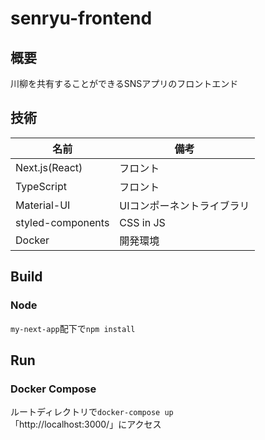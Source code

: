 # senryu-frontend

## 概要
川柳を共有することができるSNSアプリのフロントエンド

## 技術
|名前|備考|
|--|--|
|Next.js(React)|フロント|
|TypeScript|フロント|
|Material-UI|UIコンポーネントライブラリ|
|styled-components|CSS in JS|
|Docker|開発環境|

## Build
### Node
`my-next-app`配下で`npm install`

## Run
### Docker Compose
ルートディレクトリで`docker-compose up`  
「http://localhost:3000/」にアクセス

